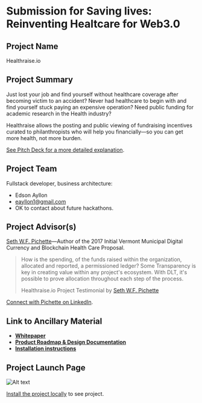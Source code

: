 # Submission for Saving lives: Reinventing Healtcare for Web3.0

## Project Name

Healthraise.io

## Project Summary

Just lost your job and find yourself without healthcare coverage after becoming victim to an accident? Never had healthcare to begin with and find yourself stuck paying an expensive operation? Need public funding for academic research in the Health industry?

Healthraise allows the posting and public viewing of fundraising incentives curated to philanthropists who will help you financially&mdash;so you can get more health, not more burden.

[See Pitch Deck for a more detailed explanation](./whitepaper.md).

## Project Team

Fullstack developer, business architecture:
* Edson Ayllon
* eayllon1@gmail.com
* OK to contact about future hackathons.

## Project Advisor(s)

[Seth W.F. Pichette](https://www.linkedin.com/in/seth-w-f-pichette-36b12b94/)&mdash;Author of the 2017 Initial Vermont Municipal Digital Currency and Blockchain Health Care Proposal.

> How is the spending, of the funds raised within the organization, allocated and reported, a permissioned ledger? Some Transparency is key in creating value within any project's ecosystem. With DLT, it's possible to prove allocation throughout each step of the process.
>
> Healthraise.io Project Testimonial by [Seth W.F. Pichette](https://www.linkedin.com/in/seth-w-f-pichette-36b12b94/)

[Connect with Pichette on LinkedIn](https://www.linkedin.com/in/seth-w-f-pichette-36b12b94/).

## Link to Ancillary Material

- **[Whitepaper](./whitepaper.md)**
- **[Product Roadmap & Design Documentation](./project-document.md)**
- **[Installation instructions](./README.md)**

## Project Launch Page

![Alt text](./documentation/health.gif)

[Install the project locally](./README.md) to see project.